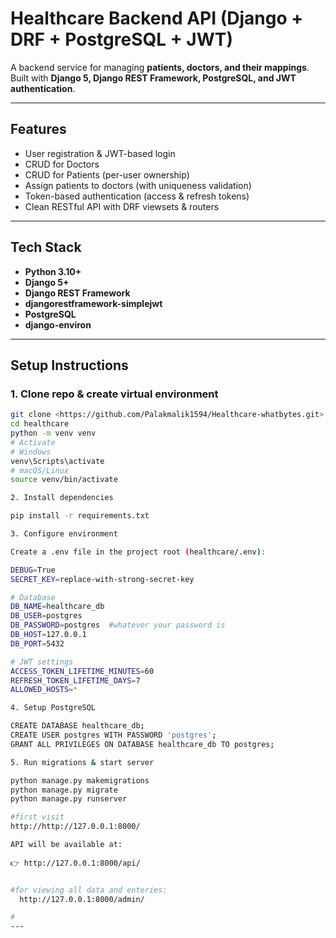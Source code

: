

#  Healthcare Backend API (Django + DRF + PostgreSQL + JWT)

A backend service for managing **patients, doctors, and their mappings**.  
Built with **Django 5, Django REST Framework, PostgreSQL, and JWT authentication**.

---

## Features

-  User registration & JWT-based login
-  CRUD for Doctors
- CRUD for Patients (per-user ownership)
- Assign patients to doctors (with uniqueness validation)
- Token-based authentication (access & refresh tokens)
-  Clean RESTful API with DRF viewsets & routers

---

## Tech Stack

- **Python 3.10+**
- **Django 5+**
- **Django REST Framework**
- **djangorestframework-simplejwt**
- **PostgreSQL**
- **django-environ**

---

##  Setup Instructions

### 1. Clone repo & create virtual environment
```bash
git clone <https://github.com/Palakmalik1594/Healthcare-whatbytes.git>
cd healthcare
python -m venv venv
# Activate
# Windows
venv\Scripts\activate
# macOS/Linux
source venv/bin/activate

2. Install dependencies

pip install -r requirements.txt

3. Configure environment

Create a .env file in the project root (healthcare/.env):

DEBUG=True
SECRET_KEY=replace-with-strong-secret-key

# Database
DB_NAME=healthcare_db
DB_USER=postgres
DB_PASSWORD=postgres  #whatever your password is 
DB_HOST=127.0.0.1
DB_PORT=5432

# JWT settings
ACCESS_TOKEN_LIFETIME_MINUTES=60
REFRESH_TOKEN_LIFETIME_DAYS=7
ALLOWED_HOSTS=*

4. Setup PostgreSQL

CREATE DATABASE healthcare_db;
CREATE USER postgres WITH PASSWORD 'postgres';
GRANT ALL PRIVILEGES ON DATABASE healthcare_db TO postgres;

5. Run migrations & start server

python manage.py makemigrations
python manage.py migrate
python manage.py runserver

#first visit 
http://http://127.0.0.1:8000/

API will be available at:
   
👉 http://127.0.0.1:8000/api/


#for viewing all data and enteries:
  http://127.0.0.1:8000/admin/

#
---
